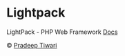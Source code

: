 # Lightpack

LightPack - PHP Web Framework [Docs](https://lightpack.github.io/docs)

&copy; [Pradeep Tiwari](https://github.com/pradeep-tiwari)
